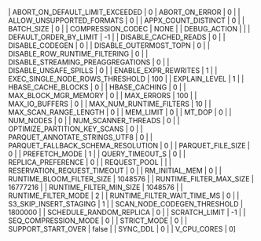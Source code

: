 
| ABORT_ON_DEFAULT_LIMIT_EXCEEDED | 0 
| ABORT_ON_ERROR | 0 |
| ALLOW_UNSUPPORTED_FORMATS | 0 |
| APPX_COUNT_DISTINCT | 0 |
| BATCH_SIZE | 0 |
| COMPRESSION_CODEC | NONE |
| DEBUG_ACTION |  |
| DEFAULT_ORDER_BY_LIMIT | -1 |
| DISABLE_CACHED_READS | 0 |
| DISABLE_CODEGEN | 0 |
| DISABLE_OUTERMOST_TOPN | 0 |
| DISABLE_ROW_RUNTIME_FILTERING | 0 |
| DISABLE_STREAMING_PREAGGREGATIONS | 0 |
| DISABLE_UNSAFE_SPILLS | 0 |
| ENABLE_EXPR_REWRITES | 1 |
| EXEC_SINGLE_NODE_ROWS_THRESHOLD | 100 |
| EXPLAIN_LEVEL | 1 |
| HBASE_CACHE_BLOCKS | 0 |
| HBASE_CACHING | 0 |
| MAX_BLOCK_MGR_MEMORY | 0 |
| MAX_ERRORS | 100 |
| MAX_IO_BUFFERS | 0 |
| MAX_NUM_RUNTIME_FILTERS | 10 |
| MAX_SCAN_RANGE_LENGTH | 0 |
| MEM_LIMIT | 0 |
| MT_DOP | 0 |
| NUM_NODES | 0 |
| NUM_SCANNER_THREADS | 0 |
| OPTIMIZE_PARTITION_KEY_SCANS | 0 |
| PARQUET_ANNOTATE_STRINGS_UTF8 | 0 |
| PARQUET_FALLBACK_SCHEMA_RESOLUTION | 0 |
| PARQUET_FILE_SIZE | 0 |
| PREFETCH_MODE | 1 |
| QUERY_TIMEOUT_S | 0 |
| REPLICA_PREFERENCE | 0 |
| REQUEST_POOL |  |
| RESERVATION_REQUEST_TIMEOUT | 0 |
| RM_INITIAL_MEM | 0 |
| RUNTIME_BLOOM_FILTER_SIZE | 1048576 |
| RUNTIME_FILTER_MAX_SIZE | 16777216 |
| RUNTIME_FILTER_MIN_SIZE | 1048576 |
| RUNTIME_FILTER_MODE | 2 |
| RUNTIME_FILTER_WAIT_TIME_MS | 0 |
| S3_SKIP_INSERT_STAGING | 1 |
| SCAN_NODE_CODEGEN_THRESHOLD | 1800000 |
| SCHEDULE_RANDOM_REPLICA | 0 |
| SCRATCH_LIMIT | -1 |
| SEQ_COMPRESSION_MODE | 0 |
| STRICT_MODE | 0 |
| SUPPORT_START_OVER | false |
| SYNC_DDL | 0 |
| V_CPU_CORES | 0]
